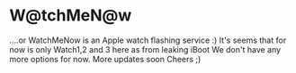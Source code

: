 # W@tchMeN@w
....or WatchMeNow is an
Apple watch flashing service :)
It's seems that for now is only Watch1,2 and 3 here as from leaking iBoot We don't have any more options for now.
More updates soon
Cheers ;)
